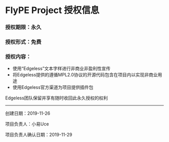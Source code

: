 # FlyPE Project 授权信息

### 授权期限：永久
### 授权形式：免费
### 授权内容：
* 使用“Edgeless”文本字样进行非商业非盈利性宣传
* 将Edgeless提供的遵循MPL2.0协议的开源代码包含在项目内以实现非商业用途
* 使用Edgeless官方渠道为项目提供插件包

Edgeless团队保留并享有随时收回此永久授权的权利

***

创建日期：2019-11-26

项目负责人：小易Uce

项目负责人确认日期：2019-11-29